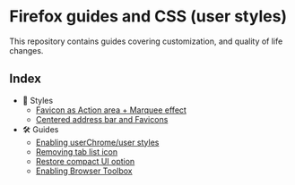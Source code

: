 # Firefox guides and CSS (user styles)

This repository contains guides covering customization, and quality of life changes.

## Index

- 🎨 Styles
  - [Favicon as Action area + Marquee effect](./styles/Favicon%20Action%20area%20and%20Title%20Marquee/readme.md)
  - [Centered address bar and Favicons](./styles/Centered%20address%20bar/readme.md)
- 🛠️ Guides
  - [Enabling userChrome/user styles](./guides/enable-userstyles/enabling-userstyles.md)
  - [Removing tab list icon](./guides/remove-tablist-icon/remove-tab-list-icon.md)
  - [Restore compact UI option](./guides/compact-ui/enable-compact-ui.md)
  - [Enabling Browser Toolbox](./guides/dev-toolbox/enabling-browser-developer-toolbox.md)
